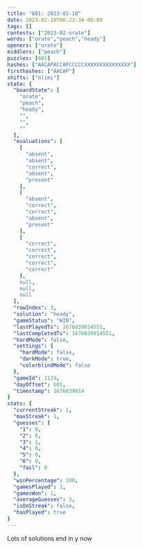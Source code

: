 ```yaml
---
title: "601: 2023-02-10"
date: 2023-02-10T06:23:34-08:00
tags: []
contests: ["2023-02-orate"]
words: ["orate","peach","heady"]
openers: ["orate"]
middlers: ["peach"]
puzzles: [601]
hashes: ["AACAPACCAPCCCCCXXXXXXXXXXXXXXX"]
firsthashes: ["AACAP"]
shifts: ["nlimi"]
state: {
  "boardState": [
    "orate",
    "peach",
    "heady",
    "",
    "",
    ""
  ],
  "evaluations": [
    [
      "absent",
      "absent",
      "correct",
      "absent",
      "present"
    ],
    [
      "absent",
      "correct",
      "correct",
      "absent",
      "present"
    ],
    [
      "correct",
      "correct",
      "correct",
      "correct",
      "correct"
    ],
    null,
    null,
    null
  ],
  "rowIndex": 3,
  "solution": "heady",
  "gameStatus": "WIN",
  "lastPlayedTs": 1676039014551,
  "lastCompletedTs": 1676039014551,
  "hardMode": false,
  "settings": {
    "hardMode": false,
    "darkMode": true,
    "colorblindMode": false
  },
  "gameId": 1129,
  "dayOffset": 601,
  "timestamp": 1676039014
}
stats: {
  "currentStreak": 1,
  "maxStreak": 1,
  "guesses": {
    "1": 0,
    "2": 0,
    "3": 1,
    "4": 0,
    "5": 0,
    "6": 0,
    "fail": 0
  },
  "winPercentage": 100,
  "gamesPlayed": 1,
  "gamesWon": 1,
  "averageGuesses": 3,
  "isOnStreak": false,
  "hasPlayed": true
}
---
```

<!-- more -->
Lots of solutions end in y now
